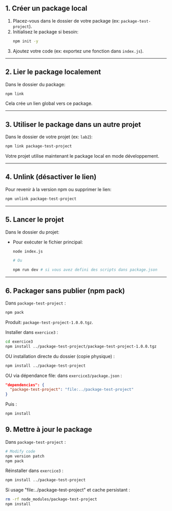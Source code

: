 
## 1. Créer un package local

1. Placez-vous dans le dossier de votre package (ex: `package-test-project`).
2. Initialisez le package si besoin:
   ```bash
   npm init -y
   ```
3. Ajoutez votre code (ex: exportez une fonction dans `index.js`).

---

## 2. Lier le package localement

Dans le dossier du package:
```bash
npm link
```
Cela crée un lien global vers ce package.

---

## 3. Utiliser le package dans un autre projet

Dans le dossier de votre projet (ex: `lab2`):
```bash
npm link package-test-project
```
Votre projet utilise maintenant le package local en mode développement.

---

## 4. Unlink (désactiver le lien)

Pour revenir à la version npm ou supprimer le lien:
```bash
npm unlink package-test-project
```

---

## 5. Lancer le projet

Dans le dossier du projet:
- Pour exécuter le fichier principal:
  ```bash
  node index.js
  
  # Ou
  
  npm run dev # si vous avez defini des scripts dans package.json
  ```
---

## 6. Packager sans publier (npm pack)

Dans `package-test-project` :
```bash
npm pack
```
Produit: `package-test-project-1.0.0.tgz`.

Installer dans `exercice3` :
```bash
cd exercice3
npm install ../package-test-project/package-test-project-1.0.0.tgz
```

OU installation directe du dossier (copie physique) :
```bash
npm install ../package-test-project
```

OU via dépendance file: dans `exercice3/package.json` :
```json
"dependencies": {
  "package-test-project": "file:../package-test-project"
}
```
Puis :
```bash
npm install
```

## 9. Mettre à jour le package

Dans `package-test-project` :
```bash
# Modify code
npm version patch
npm pack
```

Réinstaller dans `exercice3` :
```bash
npm install ../package-test-project
```

Si usage "file:../package-test-project" et cache persistant :
```bash
rm -rf node_modules/package-test-project
npm install
```